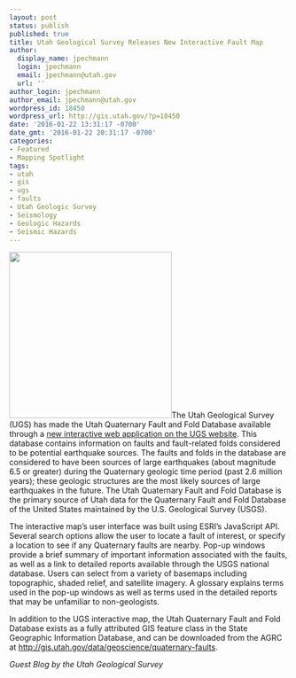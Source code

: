 ```yaml
---
layout: post
status: publish
published: true
title: Utah Geological Survey Releases New Interactive Fault Map
author:
  display_name: jpechmann
  login: jpechmann
  email: jpechmann@utah.gov
  url: ''
author_login: jpechmann
author_email: jpechmann@utah.gov
wordpress_id: 18450
wordpress_url: http://gis.utah.gov/?p=18450
date: '2016-01-22 13:31:17 -0700'
date_gmt: '2016-01-22 20:31:17 -0700'
categories:
- Featured
- Mapping Spotlight
tags:
- utah
- gis
- ugs
- faults
- Utah Geologic Survey
- Seismology
- Geologic Hazards
- Seismic Hazards
---
```

<p><a href="{{ "/downloads/FaultsWebApp.png" | prepend: site.baseurl }}"><img src="{{ "/images/FaultsWebApp-293x300.png" | prepend: site.baseurl }}" alt="" title="FaultsWebApp" width="293" height="300" class="inline-text-right" /></a>The Utah Geological Survey (UGS) has made the Utah Quaternary Fault and Fold Database available through a <a href="http://geology.utah.gov/resources/data-databases/qfaults">new interactive web application on the UGS website</a>. This database contains information on faults and fault-related folds considered to be potential earthquake sources. The faults and folds in the database are considered to have been sources of large earthquakes (about magnitude 6.5 or greater) during the Quaternary geologic time period (past 2.6 million years); these geologic structures are the most likely sources of large earthquakes in the future. The Utah Quaternary Fault and Fold Database is the primary source of Utah data for the Quaternary Fault and Fold Database of the United States maintained by the U.S. Geological Survey (USGS).</p>
<p>The interactive map’s user interface was built using ESRI’s JavaScript API. Several search options allow the user to locate a fault of interest, or specify a location to see if any Quaternary faults are nearby. Pop-up windows provide a brief summary of important information associated with the faults, as well as a link to detailed reports available through the USGS national database. Users can select from a variety of basemaps including topographic, shaded relief, and satellite imagery. A glossary explains terms used in the pop-up windows as well as terms used in the detailed reports that may be unfamiliar to non-geologists.</p>
<p>In addition to the UGS interactive map, the Utah Quaternary Fault and Fold Database exists as a fully attributed GIS feature class in the State Geographic Information Database, and can be downloaded from the AGRC at <a href="{{ "/data/geoscience/quaternary-faults" | prepend: site.baseurl }}">http://gis.utah.gov/data/geoscience/quaternary-faults</a>.</p>
<p><em>Guest Blog by the Utah Geological Survey<br />
</em><em></p>
